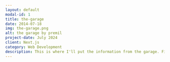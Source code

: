 ```yaml
---
layout: default
modal-id: 1
title: the-garage
date: 2014-07-18
img: the-garage.png
alt: the garage by premil
project-date: July 2024
client: Next.js
category: Web Development
description: This is where I'll put the information from the garage. Find it here https://the-garage-eta.vercel.app/
---
```

